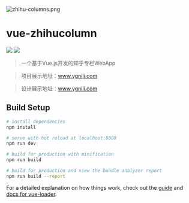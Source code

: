 ![zhihu-columns.png](http://upload-images.jianshu.io/upload_images/1158621-c2895c861d876ba8.png?imageMogr2/auto-orient/strip%7CimageView2/2/w/1240)

# vue-zhihucolumn 
[![](https://img.shields.io/badge/ZCOOL-%E6%B2%B9%E6%9F%91%E9%B8%9F%E6%A2%A8-yellow.svg)](http://www.zcool.com.cn/u/15243725) [![](https://img.shields.io/badge/WeChat-JASON%E6%B2%B9%E6%9F%91%E9%B8%9F%E6%A2%A8-green.svg)](https://www.jianshu.com/p/4f49400c4c91)

> 一个基于Vue.js开发的知乎专栏WebApp

> 项目展示地址：www.ygnili.com

> 设计展示地址：www.ygnili.com 

## Build Setup

``` bash
# install dependencies
npm install

# serve with hot reload at localhost:8080
npm run dev

# build for production with minification
npm run build

# build for production and view the bundle analyzer report
npm run build --report
```

For a detailed explanation on how things work, check out the [guide](http://vuejs-templates.github.io/webpack/) and [docs for vue-loader](http://vuejs.github.io/vue-loader).
